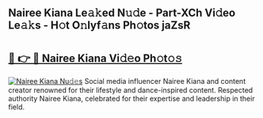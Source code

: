 ## Nairee Kiana Le𝚊𝚔ed N𝚞𝚍e - Part-XCh Vi𝚍eo Le𝚊𝚔s - H𝚘t O𝚗lyf𝚊ns Ph𝚘tos jaZsR

# <h2><a href="http://hf5cttc.feru.top/?c=Nairee+Kiana">🔗 👉 🔴 Nairee Kiana Vi𝚍𝚎o Ph𝚘t𝚘𝚜</a></h2>

[![Nairee Kiana Nu𝚍𝚎s](https://i.imgur.com/0TWrTi3.gif)](http://hf5cttc.feru.top/?c=Nairee+Kiana)
Social media influencer Nairee Kiana and content creator renowned for their lifestyle and dance-inspired content. Respected authority Nairee Kiana, celebrated for their expertise and leadership in their field. 
